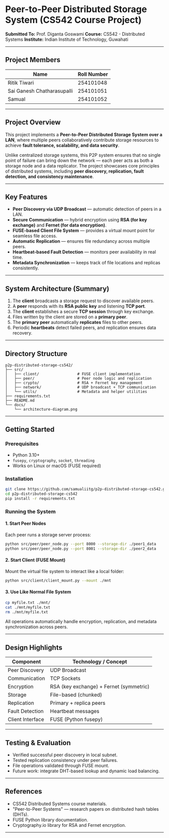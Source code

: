 # Peer-to-Peer Distributed Storage System (CS542 Course Project)

**Submitted To:** Prof. Diganta Goswami 
**Course:** CS542 - Distributed Systems 
**Institute:** Indian Institute of Technology, Guwahati 

---

## Project Members

| Name                       | Roll Number |
|----------------------------|--------------|
| Ritik Tiwari               | 254101048    |
| Sai Ganesh Chatharasupalli | 254101051    |
| Samual                     | 254101052    |

---

## Project Overview

This project implements a **Peer-to-Peer Distributed Storage System over a LAN**, where multiple peers collaboratively contribute storage resources to achieve **fault tolerance, scalability, and data security**.

Unlike centralized storage systems, this P2P system ensures that no single point of failure can bring down the network — each peer acts as both a storage node and a data replicator. The project showcases core principles of distributed systems, including **peer discovery, replication, fault detection, and consistency maintenance**.

---

## Key Features

- **Peer Discovery via UDP Broadcast** — automatic detection of peers in a LAN. 
- **Secure Communication** — hybrid encryption using **RSA (for key exchange)** and **Fernet (for data encryption)**. 
- **FUSE-based Client File System** — provides a virtual mount point for seamless file access. 
- **Automatic Replication** — ensures file redundancy across multiple peers. 
- **Heartbeat-based Fault Detection** — monitors peer availability in real time. 
- **Metadata Synchronization** — keeps track of file locations and replicas consistently. 

---

## System Architecture (Summary)

1. The **client** broadcasts a storage request to discover available peers. 
2. A **peer** responds with its **RSA public key** and listening **TCP port**. 
3. The **client** establishes a secure **TCP session** through key exchange. 
4. Files written by the client are stored on a **primary peer**. 
5. The **primary peer** automatically **replicates** files to other peers. 
6. Periodic **heartbeats** detect failed peers, and replication ensures data recovery. 

---

## Directory Structure

```
p2p-distributed-storage-cs542/
├── src/
│   ├── client/                 # FUSE client implementation
│   ├── peer/                   # Peer node logic and replication
│   ├── crypto/                 # RSA + Fernet key management
│   ├── network/                # UDP broadcast + TCP communication
│   └── utils/                  # Metadata and helper utilities
├── requirements.txt
├── README.md
└── docs/
    └── architecture-diagram.png
```

---

## Getting Started

### Prerequisites
- Python 3.10+ 
- `fusepy`, `cryptography`, `socket`, `threading` 
- Works on Linux or macOS (FUSE required)

###  Installation
```bash
git clone https://github.com/samualiitg/p2p-distributed-storage-cs542.git
cd p2p-distributed-storage-cs542
pip install -r requirements.txt
```

### Running the System

#### 1. Start Peer Nodes
Each peer runs a storage server process:
```bash
python src/peer/peer_node.py --port 8000 --storage-dir ./peer1_data
python src/peer/peer_node.py --port 8001 --storage-dir ./peer2_data
```

#### 2. Start Client (FUSE Mount)
Mount the virtual file system to interact like a local folder:
```bash
python src/client/client_mount.py --mount ./mnt
```

#### 3. Use Like Normal File System
```bash
cp myfile.txt ./mnt/
cat ./mnt/myfile.txt
rm ./mnt/myfile.txt
```

All operations automatically handle encryption, replication, and metadata synchronization across peers.

---

##  Design Highlights

| Component | Technology / Concept |
|------------|----------------------|
| Peer Discovery | UDP Broadcast |
| Communication | TCP Sockets |
| Encryption | RSA (key exchange) + Fernet (symmetric) |
| Storage | File-based (chunked) |
| Replication | Primary + replica peers |
| Fault Detection | Heartbeat messages |
| Client Interface | FUSE (Python fusepy) |

---

## Testing & Evaluation

- Verified successful peer discovery in local subnet. 
- Tested replication consistency under peer failures. 
- File operations validated through FUSE mount. 
- Future work: integrate DHT-based lookup and dynamic load balancing.

---

## References

- CS542 Distributed Systems course materials. 
- "Peer-to-Peer Systems" — research papers on distributed hash tables (DHTs). 
- FUSE Python library documentation. 
- Cryptography.io library for RSA and Fernet encryption.

---
